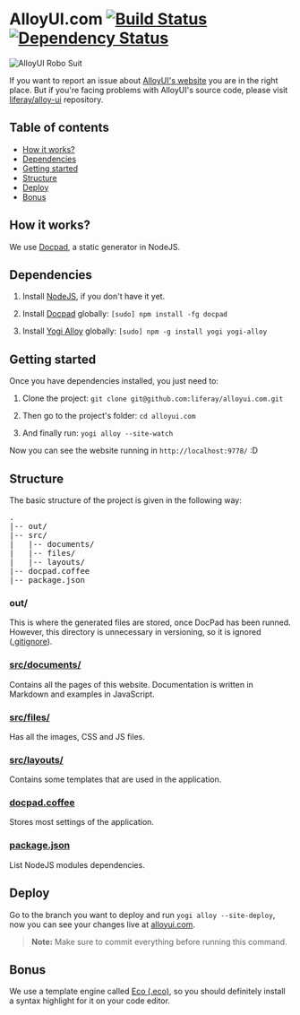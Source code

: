 # AlloyUI.com [![Build Status](https://secure.travis-ci.org/liferay/alloyui.com.png?branch=master)](https://travis-ci.org/liferay/alloyui.com) [![Dependency Status](https://david-dm.org/liferay/alloyui.com.png)](https://david-dm.org/liferay/alloyui.com)

![AlloyUI Robo Suit](http://f.cl.ly/items/1c1z23343G2e2I3X3a3P/Screen-Shot-2013-04-08-at-9.37.36-AM.png)

If you want to report an issue about [AlloyUI's website](http://alloyui.com) you are in the right place. But if you're facing problems with AlloyUI's source code, please visit [liferay/alloy-ui](https://github.com/liferay/alloy-ui/) repository.

## Table of contents

* [How it works?](#how-it-works)
* [Dependencies](#dependencies)
* [Getting started](#getting-started)
* [Structure](#structure)
* [Deploy](#deploy)
* [Bonus](#bonus)

## How it works?

We use [Docpad](https://github.com/bevry/docpad), a static generator in NodeJS.

## Dependencies

1. Install [NodeJS](https://github.com/bevry/community/wiki/Installing-Node), if you don't have it yet.

2. Install [Docpad](https://github.com/bevry/docpad) globally: `[sudo] npm install -fg docpad`

3. Install [Yogi Alloy](https://github.com/liferay/yogi-alloy) globally: `[sudo] npm -g install yogi yogi-alloy`

## Getting started

Once you have dependencies installed, you just need to:

1. Clone the project: `git clone git@github.com:liferay/alloyui.com.git`

2. Then go to the project's folder: `cd alloyui.com`

3. And finally run: `yogi alloy --site-watch`

Now you can see the website running in `http://localhost:9778/` :D

## Structure

The basic structure of the project is given in the following way:

<pre>
.
|-- out/
|-- src/
|   |-- documents/
|   |-- files/
|   |-- layouts/
|-- docpad.coffee
|-- package.json
</pre>

### out/

This is where the generated files are stored, once DocPad has been runned. However, this directory is unnecessary in versioning, so it is ignored ([.gitignore](https://github.com/liferay/alloyui.com/blob/master/.gitignore)).

### [src/documents/](https://github.com/liferay/alloyui.com/blob/master/src/documents)

Contains all the pages of this website. Documentation is written in Markdown and examples in JavaScript.

### [src/files/](https://github.com/liferay/alloyui.com/tree/master/src/files)

Has all the images, CSS and JS files.

### [src/layouts/](https://github.com/liferay/alloyui.com/tree/master/src/layouts)

Contains some templates that are used in the application.

### [docpad.coffee](https://github.com/liferay/alloyui.com/blob/master/docpad.coffee)

Stores most settings of the application.

### [package.json](https://github.com/liferay/alloyui.com/blob/master/package.json)

List NodeJS modules dependencies.

## Deploy

Go to the branch you want to deploy and run `yogi alloy --site-deploy`, now you can see your changes live at [alloyui.com](http://alloyui.com/).

> **Note:** Make sure to commit everything before running this command.

## Bonus

We use a template engine called [Eco (.eco)](https://github.com/sstephenson/eco), so you should definitely install a syntax highlight for it on your code editor.